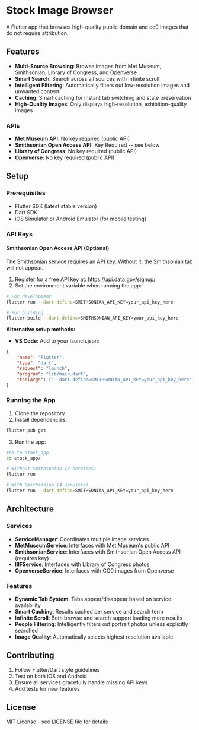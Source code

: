 # Stock Image Browser

A Flutter app that browses high-quality public domain and cc0 images that do not require attribution.

## Features

- **Multi-Source Browsing**: Browse images from Met Museum, Smithsonian, Library of Congress, and Openverse
- **Smart Search**: Search across all sources with infinite scroll
- **Intelligent Filtering**: Automatically filters out low-resolution images and unwanted content
- **Caching**: Smart caching for instant tab switching and state preservation
- **High-Quality Images**: Only displays high-resolution, exhibition-quality images


### APIs

- **Met Museum API**: No key required (public API)
- **Smithsonian Open Access API:** Key Required -- see below
- **Library of Congress**: No key required (public API)
- **Openverse**: No key required (public API)

## Setup

### Prerequisites

- Flutter SDK (latest stable version)
- Dart SDK
- iOS Simulator or Android Emulator (for mobile testing)

### API Keys

#### Smithsonian Open Access API (Optional)

The Smithsonian service requires an API key. Without it, the Smithsonian tab will not appear.

1. Register for a free API key at: https://api.data.gov/signup/
2. Set the environment variable when running the app:

```bash
# For development
flutter run --dart-define=SMITHSONIAN_API_KEY=your_api_key_here

# For building
flutter build --dart-define=SMITHSONIAN_API_KEY=your_api_key_here
```

**Alternative setup methods:**

- **VS Code**: Add to your launch.json:
```json
{
    "name": "Flutter",
    "type": "dart",
    "request": "launch",
    "program": "lib/main.dart",
    "toolArgs": ["--dart-define=SMITHSONIAN_API_KEY=your_api_key_here"]
}
```

### Running the App

1. Clone the repository
2. Install dependencies:
```bash
flutter pub get
```
3. Run the app:
```bash
#cd to stock_app  
cd stock_app/

# Without Smithsonian (3 services)
flutter run

# With Smithsonian (4 services)
flutter run --dart-define=SMITHSONIAN_API_KEY=your_api_key_here
```

## Architecture

### Services

- **ServiceManager**: Coordinates multiple image services
- **MetMuseumService**: Interfaces with Met Museum's public API
- **SmithsonianService**: Interfaces with Smithsonian Open Access API (requires key)
- **IIIFService**: Interfaces with Library of Congress photos
- **OpenverseService**: Interfaces with CC0 images from Openverse

### Features

- **Dynamic Tab System**: Tabs appear/disappear based on service availability
- **Smart Caching**: Results cached per service and search term
- **Infinite Scroll**: Both browse and search support loading more results
- **People Filtering**: Intelligently filters out portrait photos unless explicitly searched
- **Image Quality**: Automatically selects highest resolution available

## Contributing

1. Follow Flutter/Dart style guidelines
2. Test on both iOS and Android
3. Ensure all services gracefully handle missing API keys
4. Add tests for new features

## License

MIT License - see LICENSE file for details 